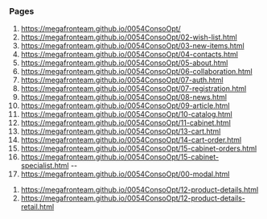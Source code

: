 ### Pages
1. <https://megafronteam.github.io/0054ConsoOpt/>
1. <https://megafronteam.github.io/0054ConsoOpt/02-wish-list.html>
1. <https://megafronteam.github.io/0054ConsoOpt/03-new-items.html>
1. <https://megafronteam.github.io/0054ConsoOpt/04-contacts.html>
1. <https://megafronteam.github.io/0054ConsoOpt/05-about.html>
1. <https://megafronteam.github.io/0054ConsoOpt/06-collaboration.html>
1. <https://megafronteam.github.io/0054ConsoOpt/07-auth.html>
1. <https://megafronteam.github.io/0054ConsoOpt/07-registration.html>
1. <https://megafronteam.github.io/0054ConsoOpt/08-news.html>
1. <https://megafronteam.github.io/0054ConsoOpt/09-article.html>
1. <https://megafronteam.github.io/0054ConsoOpt/10-catalog.html>
1. <https://megafronteam.github.io/0054ConsoOpt/11-cabinet.html>
1. <https://megafronteam.github.io/0054ConsoOpt/13-cart.html>
1. <https://megafronteam.github.io/0054ConsoOpt/14-cart-order.html>
1. <https://megafronteam.github.io/0054ConsoOpt/15-cabinet-orders.html>
1. <https://megafronteam.github.io/0054ConsoOpt/15-cabinet-specialist.html>
--
2. <https://megafronteam.github.io/0054ConsoOpt/00-modal.html>

<!-- in progress -->
1. <https://megafronteam.github.io/0054ConsoOpt/12-product-details.html>
1. <https://megafronteam.github.io/0054ConsoOpt/12-product-details-retail.html>